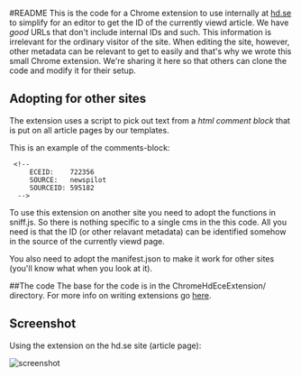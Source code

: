 #README
This is the code for a Chrome extension to use internally at [hd.se](http://hd.se/ "Helsingborgs Dagblad") to simplify for an editor to get the ID of the currently viewd article. We have _good_ URLs that don't include internal IDs and such. This information is irrelevant for the ordinary visitor of the site. When editing the site, however, other metadata can be relevant to get to easily and that's why we wrote this small Chrome extension.
We're sharing it here so that others can clone the code and modify it for their setup.

## Adopting for other sites
The extension uses a script to pick out text from a *html comment block* that is put on all article pages by our templates.

This is an example of the comments-block:

     <!--
         ECEID:    722356
         SOURCE:   newspilot
         SOURCEID: 595182
      --> 

To use this extension on another site you need to adopt the functions in sniff.js. So there is nothing specific to a single cms in the this code. All you need is that the ID (or other relavant metadata) can be identified somehow in the source of the currently viewd page.

You also need to adopt the manifest.json to make it work for other sites (you'll know what when you look at it).

##The code
The base for the code is in the ChromeHdEceExtension/ directory.
For more info on writing extensions go [here](http://code.google.com/chrome/extensions/ "Google Chrome Extensions - Google Code").

## Screenshot
Using the extension on the hd.se site (article page):

![screenshot](https://github.com/hd/ArticleID-ChromeExtension/raw/master/screenshot.png)
             